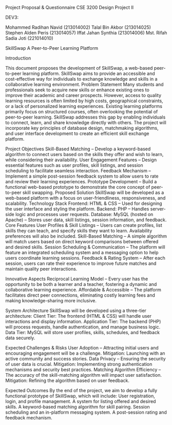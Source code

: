Project Proposal & Questionnaire
CSE 3200 
Design Project II


DEV3:

Mohammed Radihan Navid (213014002)
Talal Bin Akbor (213014025)
Stephen Alden Peris (213014057)
Iffat Jahan Synthia (213014006)
Mst. Rifah Sadia Joti (221014010)

SkillSwap
A Peer-to-Peer Learning Platform

Introduction

This document proposes the development of SkillSwap, a web-based peer-to-peer learning platform. SkillSwap aims to provide an accessible and cost-effective way for individuals to exchange knowledge and skills in a collaborative learning environment.
Problem Statement
Many students and professionals seek to acquire new skills or enhance existing ones to improve their academic and career prospects. However, access to quality learning resources is often limited by high costs, geographical constraints, or a lack of personalized learning experiences.
Existing learning platforms primarily focus on structured courses, often overlooking the potential of peer-to-peer learning. SkillSwap addresses this gap by enabling individuals to connect, learn, and share knowledge directly with others. The project will incorporate key principles of database design, matchmaking algorithms, and user interface development to create an efficient skill exchange platform.


Project Objectives
Skill-Based Matching – Develop a keyword-based algorithm to connect users based on the skills they offer and wish to learn, while considering their availability.
User Engagement Features – Design essential features such as user profiles, skill listings, and session scheduling to facilitate seamless interaction.
Feedback Mechanism – Implement a simple post-session feedback system to allow users to rate and review their learning experiences.
Prototype Development – Build a functional web-based prototype to demonstrate the core concept of peer-to-peer skill swapping.
Proposed Solution
SkillSwap will be developed as a web-based platform with a focus on user-friendliness, responsiveness, and scalability.
Technology Stack
Frontend: HTML & CSS – Used for designing the user interface and styling the platform.
Backend: PHP – Handles server-side logic and processes user requests.
Database: MySQL (hosted on Apache) – Stores user data, skill listings, session information, and feedback.
Core Features
User Profiles & Skill Listings – Users can create profiles, list skills they can teach, and specify skills they want to learn. Availability preferences will also be included.
Skill-Based Matching – A simple algorithm will match users based on direct keyword comparisons between offered and desired skills.
Session Scheduling & Communication – The platform will feature an integrated scheduling system and a messaging option to help users coordinate learning sessions.
Feedback & Rating System – After each session, users can rate their experience to improve future matches and maintain quality peer interactions.

Innovative Aspects
Reciprocal Learning Model – Every user has the opportunity to be both a learner and a teacher, fostering a dynamic and collaborative learning experience.
Affordable & Accessible – The platform facilitates direct peer connections, eliminating costly learning fees and making knowledge-sharing more inclusive.

System Architecture
SkillSwap will be developed using a three-tier architecture:
Client Tier: The frontend (HTML & CSS) will handle user interactions and display information.
Application Tier: The backend (PHP) will process requests, handle authentication, and manage business logic.
Data Tier: MySQL will store user profiles, skills, schedules, and feedback data securely.


Expected Challenges & Risks
User Adoption – Attracting initial users and encouraging engagement will be a challenge. Mitigation: Launching with an active community and success stories.
Data Privacy – Ensuring the security of user data is crucial. Mitigation: Implementing strong authentication mechanisms and security best practices.
Matching Algorithm Efficiency – The accuracy of the skill-matching algorithm will impact user satisfaction. Mitigation: Refining the algorithm based on user feedback.


Expected Outcomes
By the end of the project, we aim to develop a fully functional prototype of SkillSwap, which will include:
User registration, login, and profile management.
A system for listing offered and desired skills.
A keyword-based matching algorithm for skill pairing.
Session scheduling and an in-platform messaging system.
A post-session rating and feedback mechanism.